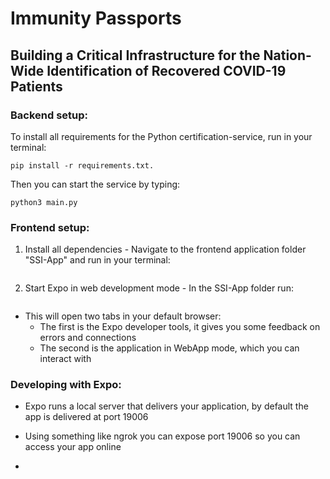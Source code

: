 # Immunity Passports
## Building a Critical Infrastructure for the Nation-Wide Identification of Recovered COVID-19 Patients


### Backend setup:
To install all requirements for the Python certification-service, run in your terminal: 
```
pip install -r requirements.txt.
```
Then you can start the service by typing:
```
python3 main.py
```

### Frontend setup:
1. Install all dependencies - Navigate to the frontend application folder "SSI-App" and run in your terminal:
```yarn
```
2. Start Expo in web development mode -  In the SSI-App folder run:
```yarn web
```
- This will open two tabs in your default browser:
    - The first is the Expo developer tools, it gives you some feedback on errors and connections
    - The second is the application in WebApp mode, which you can interact with

### Developing with Expo:
- Expo runs a local server that delivers your application, by default the app is delivered at port 19006
 - Using something like ngrok you can expose port 19006 so you can access your app online

- 

